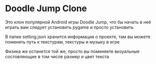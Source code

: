 # Doodle Jump Clone

Это клон популярной Android игры Doodle Jump, что бы начать в неё играть вам следует установить pygame и просто установить

В папке setting.json хранится информация о проекте, там вы можете поменять путь к текстурам, текстуры и музыку в игре

Физика же останется той же, просто вы поменяете визуальные состовляющие в том числе размер и цвет текста
